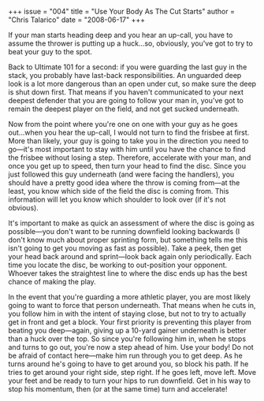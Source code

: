 +++
issue = "004"
title = "Use Your Body As The Cut Starts"
author = "Chris Talarico"
date = "2008-06-17"
+++

If your man starts heading deep and you hear an up-call, you have to assume
the thrower is putting up a huck...so, obviously, you've got to try to beat
your guy to the spot.  
  
Back to Ultimate 101 for a second: if you were guarding the last guy in the
stack, you probably have last-back responsibilities. An unguarded deep look is
a lot more dangerous than an open under cut, so make sure the deep is shut
down first. That means if you haven't communicated to your next deepest
defender that you are going to follow your man in, you've got to remain the
deepest player on the field, and not get sucked underneath.  
  
Now from the point where you're one on one with your guy as he goes out...when
you hear the up-call, I would not turn to find the frisbee at first. More than
likely, your guy is going to take you in the direction you need to go—it's
most important to stay with him until you have the chance to find the frisbee
without losing a step. Therefore, accelerate with your man, and once you get
up to speed, then turn your head to find the disc. Since you just followed
this guy underneath (and were facing the handlers), you should have a pretty
good idea where the throw is coming from—at the least, you know which side of
the field the disc is coming from. This information will let you know which
shoulder to look over (if it's not obvious).  
  
It's important to make as quick an assessment of where the disc is going as
possible—you don't want to be running downfield looking backwards (I don't
know much about proper sprinting form, but something tells me this isn't going
to get you moving as fast as possible). Take a peek, then get your head back
around and sprint—look back again only periodically. Each time you locate the
disc, be working to out-position your opponent. Whoever takes the straightest
line to where the disc ends up has the best chance of making the play.  
  
In the event that you're guarding a more athletic player, you are most likely
going to want to force that person underneath. That means when he cuts in, you
follow him in with the intent of staying close, but not to try to actually get
in front and get a block. Your first priority is preventing this player from
beating you deep—again, giving up a 10-yard gainer underneath is better than a
huck over the top. So since you're following him in, when he stops and turns
to go out, you're now a step ahead of him. Use your body! Do not be afraid of
contact here—make him run through you to get deep. As he turns around he's
going to have to get around you, so block his path. If he tries to get around
your right side, step right. If he goes left, move left. Move your feet and be
ready to turn your hips to run downfield. Get in his way to stop his momentum,
then (or at the same time) turn and accelerate!
